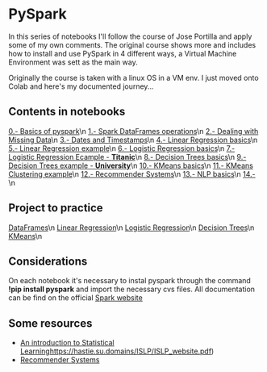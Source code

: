 # PySpark

In this series of notebooks I'll follow the course of Jose Portilla and apply some of my own comments.
The original course shows more and includes how to install and use PySpark in 4 different ways, a Virtual Machine Environment was sett as the main way.

Originally the course is taken with a linux OS in a VM env. I just moved onto Colab and here's my documented journey...

## Contents in notebooks
[0.- Basics of pyspark](https://github.com/Ricardo-Jaramillo/PySpark/blob/main/00_Basics_of_PySpark.ipynb)\n
[1.- Spark DataFrames operations](https://github.com/Ricardo-Jaramillo/PySpark/blob/main/01_Spark_DataFrames_operations.ipynb)\n
[2.- Dealing with Missing Data](https://github.com/Ricardo-Jaramillo/PySpark/blob/main/02_Missing_data.ipynb)\n
[3.- Dates and Timestamps](https://github.com/Ricardo-Jaramillo/PySpark/blob/main/03_Dates_and_Timestamps.ipynb)\n
[4.- Linear Regression basics](https://github.com/Ricardo-Jaramillo/PySpark/blob/main/04_Linear_Regression_basics.ipynb)\n
[5.- Linear Regression example](https://github.com/Ricardo-Jaramillo/PySpark/blob/main/05_Linear_regression_example.ipynb)\n
[6.- Logistic Regression basics](https://github.com/Ricardo-Jaramillo/PySpark/blob/main/06_Logistic_Regression.ipynb)\n
[7.- Logistic Regression Ecample - **Titanic**](https://github.com/Ricardo-Jaramillo/PySpark/blob/main/07_Logistic_Regression_Titanic_example.ipynb)\n
[8.- Decision Trees basics](https://github.com/Ricardo-Jaramillo/PySpark/blob/main/08_DecisionTrees_%26_RandomForests_Basics.ipynb)\n
[9.- Decision Trees example - **University**](https://github.com/Ricardo-Jaramillo/PySpark/blob/main/09_DecisionTrees_%26_RandomForests_University_example.ipynb)\n
[10.- KMeans basics](https://github.com/Ricardo-Jaramillo/PySpark/blob/main/10_KMeans_Clustering_basics.ipynb)\n
[11.- KMeans Clustering example](https://github.com/Ricardo-Jaramillo/PySpark/blob/main/11_KMeans_clustering_exmaple.ipynb)\n
[12.- Recommender Systems](https://github.com/Ricardo-Jaramillo/PySpark/blob/main/12_RecommenderSystems.ipynb)\n
[13.- NLP basics]()\n
[14.- ]()\n

## Project to practice
[DataFrames](https://github.com/Ricardo-Jaramillo/PySpark/blob/main/Project_DataFrames.ipynb)\n
[Linear Regression](https://github.com/Ricardo-Jaramillo/PySpark/blob/main/Project_LinearRegression.ipynb)\n
[Logistic Regression](https://github.com/Ricardo-Jaramillo/PySpark/blob/main/Project_Logistic_Regression.ipynb)\n
[Decision Trees](https://github.com/Ricardo-Jaramillo/PySpark/blob/main/Project_DecisionTrees_classifier.ipynb)\n
[KMeans](https://github.com/Ricardo-Jaramillo/PySpark/blob/main/Project_KMeans_Clustering)\n

## Considerations

On each notebook it's necessary to instal pyspark through the command **!pip install pyspark** and import the necessary cvs files.
All documentation can be find on the official [Spark website](https://spark.apache.org/docs/latest/ml-guide.html)

## Some resources
* [An introduction to Statistical Learning](https://hastie.su.domains/ISLP/ISLP_website.pdf)https://hastie.su.domains/ISLP/ISLP_website.pdf)
* [Recommender Systems](http://pzs.dstu.dp.ua/DataMining/recom/bibl/1jannach_dietmar_zanker_markus_felfernig_alexander_friedrich.pdf)

